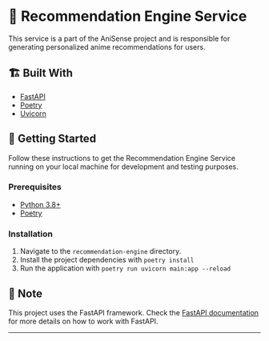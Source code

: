 # 🚀 Recommendation Engine Service

This service is a part of the AniSense project and is responsible for generating personalized anime recommendations for users.

## 🏗️ Built With

- [FastAPI](https://fastapi.tiangolo.com/)
- [Poetry](https://python-poetry.org/)
- [Uvicorn](https://www.uvicorn.org/)

## 🚀 Getting Started

Follow these instructions to get the Recommendation Engine Service running on your local machine for development and testing purposes.

### Prerequisites

- [Python 3.8+](https://www.python.org/downloads/)
- [Poetry](https://python-poetry.org/docs/#installation)

### Installation

1. Navigate to the `recommendation-engine` directory.
2. Install the project dependencies with `poetry install`
3. Run the application with `poetry run uvicorn main:app --reload`

## 📝 Note

This project uses the FastAPI framework. Check the [FastAPI documentation](https://fastapi.tiangolo.com/) for more details on how to work with FastAPI.

---

